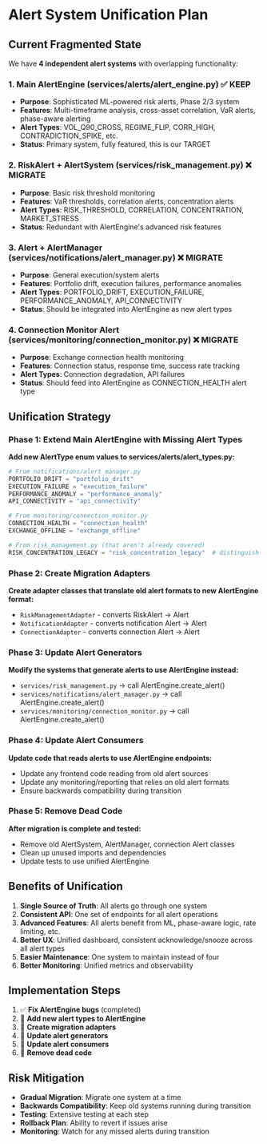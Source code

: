 # Alert System Unification Plan

## Current Fragmented State

We have **4 independent alert systems** with overlapping functionality:

### 1. Main AlertEngine (services/alerts/alert_engine.py) ✅ KEEP
- **Purpose**: Sophisticated ML-powered risk alerts, Phase 2/3 system
- **Features**: Multi-timeframe analysis, cross-asset correlation, VaR alerts, phase-aware alerting
- **Alert Types**: VOL_Q90_CROSS, REGIME_FLIP, CORR_HIGH, CONTRADICTION_SPIKE, etc.
- **Status**: Primary system, fully featured, this is our TARGET

### 2. RiskAlert + AlertSystem (services/risk_management.py) ❌ MIGRATE
- **Purpose**: Basic risk threshold monitoring
- **Features**: VaR thresholds, correlation alerts, concentration alerts
- **Alert Types**: RISK_THRESHOLD, CORRELATION, CONCENTRATION, MARKET_STRESS
- **Status**: Redundant with AlertEngine's advanced risk features

### 3. Alert + AlertManager (services/notifications/alert_manager.py) ❌ MIGRATE  
- **Purpose**: General execution/system alerts
- **Features**: Portfolio drift, execution failures, performance anomalies
- **Alert Types**: PORTFOLIO_DRIFT, EXECUTION_FAILURE, PERFORMANCE_ANOMALY, API_CONNECTIVITY
- **Status**: Should be integrated into AlertEngine as new alert types

### 4. Connection Monitor Alert (services/monitoring/connection_monitor.py) ❌ MIGRATE
- **Purpose**: Exchange connection health monitoring
- **Features**: Connection status, response time, success rate tracking
- **Alert Types**: Connection degradation, API failures
- **Status**: Should feed into AlertEngine as CONNECTION_HEALTH alert type

## Unification Strategy

### Phase 1: Extend Main AlertEngine with Missing Alert Types

**Add new AlertType enum values to services/alerts/alert_types.py:**
```python
# From notifications/alert_manager.py
PORTFOLIO_DRIFT = "portfolio_drift"
EXECUTION_FAILURE = "execution_failure" 
PERFORMANCE_ANOMALY = "performance_anomaly"
API_CONNECTIVITY = "api_connectivity"

# From monitoring/connection_monitor.py  
CONNECTION_HEALTH = "connection_health"
EXCHANGE_OFFLINE = "exchange_offline"

# From risk_management.py (that aren't already covered)
RISK_CONCENTRATION_LEGACY = "risk_concentration_legacy"  # distinguish from existing RISK_CONCENTRATION
```

### Phase 2: Create Migration Adapters

**Create adapter classes that translate old alert formats to new AlertEngine format:**
- `RiskManagementAdapter` - converts RiskAlert → Alert
- `NotificationAdapter` - converts notification Alert → Alert  
- `ConnectionAdapter` - converts connection Alert → Alert

### Phase 3: Update Alert Generators

**Modify the systems that generate alerts to use AlertEngine instead:**
- `services/risk_management.py` → call AlertEngine.create_alert()
- `services/notifications/alert_manager.py` → call AlertEngine.create_alert()
- `services/monitoring/connection_monitor.py` → call AlertEngine.create_alert()

### Phase 4: Update Alert Consumers

**Update code that reads alerts to use AlertEngine endpoints:**
- Update any frontend code reading from old alert sources
- Update any monitoring/reporting that relies on old alert formats
- Ensure backwards compatibility during transition

### Phase 5: Remove Dead Code

**After migration is complete and tested:**
- Remove old AlertSystem, AlertManager, connection Alert classes
- Clean up unused imports and dependencies
- Update tests to use unified AlertEngine

## Benefits of Unification

1. **Single Source of Truth**: All alerts go through one system
2. **Consistent API**: One set of endpoints for all alert operations  
3. **Advanced Features**: All alerts benefit from ML, phase-aware logic, rate limiting, etc.
4. **Better UX**: Unified dashboard, consistent acknowledge/snooze across all alert types
5. **Easier Maintenance**: One system to maintain instead of four
6. **Better Monitoring**: Unified metrics and observability

## Implementation Steps

1. ✅ **Fix AlertEngine bugs** (completed)
2. 🔄 **Add new alert types to AlertEngine**
3. 📝 **Create migration adapters** 
4. 🔧 **Update alert generators**
5. 🎨 **Update alert consumers**
6. 🧹 **Remove dead code**

## Risk Mitigation

- **Gradual Migration**: Migrate one system at a time
- **Backwards Compatibility**: Keep old systems running during transition
- **Testing**: Extensive testing at each step
- **Rollback Plan**: Ability to revert if issues arise
- **Monitoring**: Watch for any missed alerts during transition